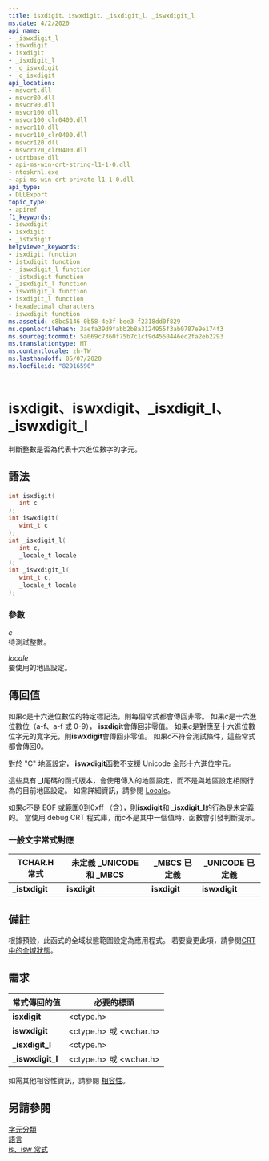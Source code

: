 ```yaml
---
title: isxdigit、iswxdigit、_isxdigit_l、_iswxdigit_l
ms.date: 4/2/2020
api_name:
- _iswxdigit_l
- iswxdigit
- isxdigit
- _isxdigit_l
- _o_iswxdigit
- _o_isxdigit
api_location:
- msvcrt.dll
- msvcr80.dll
- msvcr90.dll
- msvcr100.dll
- msvcr100_clr0400.dll
- msvcr110.dll
- msvcr110_clr0400.dll
- msvcr120.dll
- msvcr120_clr0400.dll
- ucrtbase.dll
- api-ms-win-crt-string-l1-1-0.dll
- ntoskrnl.exe
- api-ms-win-crt-private-l1-1-0.dll
api_type:
- DLLExport
topic_type:
- apiref
f1_keywords:
- iswxdigit
- isxdigit
- _istxdigit
helpviewer_keywords:
- isxdigit function
- istxdigit function
- _iswxdigit_l function
- _istxdigit function
- _isxdigit_l function
- iswxdigit_l function
- isxdigit_l function
- hexadecimal characters
- iswxdigit function
ms.assetid: c8bc5146-0b58-4e3f-bee3-f2318dd0f829
ms.openlocfilehash: 3aefa39d9fabb2b8a3124955f3ab0787e9e174f3
ms.sourcegitcommit: 5a069c7360f75b7c1cf9d4550446ec2fa2eb2293
ms.translationtype: MT
ms.contentlocale: zh-TW
ms.lasthandoff: 05/07/2020
ms.locfileid: "82916590"
---
```

# <a name="isxdigit-iswxdigit-_isxdigit_l-_iswxdigit_l"></a>isxdigit、iswxdigit、_isxdigit_l、_iswxdigit_l

判斷整數是否為代表十六進位數字的字元。

## <a name="syntax"></a>語法

```C
int isxdigit(
   int c
);
int iswxdigit(
   wint_t c
);
int _isxdigit_l(
   int c,
   _locale_t locale
);
int _iswxdigit_l(
   wint_t c,
   _locale_t locale
);
```

### <a name="parameters"></a>參數

*c*<br/>
待測試整數。

*locale*<br/>
要使用的地區設定。

## <a name="return-value"></a>傳回值

如果*c*是十六進位數位的特定標記法，則每個常式都會傳回非零。 如果*c*是十六進位數位（a-f、a-f 或 0-9）， **isxdigit**會傳回非零值。 如果*c*是對應至十六進位數位字元的寬字元，則**iswxdigit**會傳回非零值。 如果*c*不符合測試條件，這些常式都會傳回0。

對於 "C" 地區設定， **iswxdigit**函數不支援 Unicode 全形十六進位字元。

這些具有 **_l**尾碼的函式版本，會使用傳入的地區設定，而不是與地區設定相關行為的目前地區設定。 如需詳細資訊，請參閱 [Locale](../../c-runtime-library/locale.md)。

如果*c*不是 EOF 或範圍0到0xff （含），則**isxdigit**和 **_isxdigit_l**的行為是未定義的。 當使用 debug CRT 程式庫，而*c*不是其中一個值時，函數會引發判斷提示。

### <a name="generic-text-routine-mappings"></a>一般文字常式對應

|TCHAR.H 常式|未定義 _UNICODE 和 _MBCS|_MBCS 已定義|_UNICODE 已定義|
|---------------------|------------------------------------|--------------------|-----------------------|
|**_istxdigit**|**isxdigit**|**isxdigit**|**iswxdigit**|

## <a name="remarks"></a>備註

根據預設，此函式的全域狀態範圍設定為應用程式。 若要變更此項，請參閱[CRT 中的全域狀態](../global-state.md)。

## <a name="requirements"></a>需求

|常式傳回的值|必要的標頭|
|-------------|---------------------|
|**isxdigit**|\<ctype.h>|
|**iswxdigit**|\<ctype.h> 或 \<wchar.h>|
|**_isxdigit_l**|\<ctype.h>|
|**_iswxdigit_l**|\<ctype.h> 或 \<wchar.h>|

如需其他相容性資訊，請參閱 [相容性](../../c-runtime-library/compatibility.md)。

## <a name="see-also"></a>另請參閱

[字元分類](../../c-runtime-library/character-classification.md)<br/>
[語言](../../c-runtime-library/locale.md)<br/>
[is、isw 常式](../../c-runtime-library/is-isw-routines.md)<br/>
